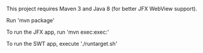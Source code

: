 

This project requires Maven 3 and Java 8 (for better JFX WebView support).

Run 'mvn package'

To run the JFX app, run 'mvn exec:exec:'

To run the SWT app, execute './runtarget.sh'
